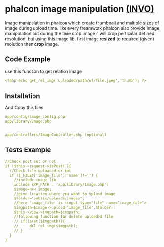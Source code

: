 # phalcon image manipulation [(INVO)](https://github.com/phalcon/invo)
Image manipulation in phalcon which create thumbnail and multiple sizes of image during upload time.
like every freamwork phalcon also provide image manipulation but during the time crop image it will crop perticular defined resolution. but using this image lib. first image **resized** to required (given) reolution then **crop** image.

## Code Example
use this function to get relation image
```yaml
<?php echo get_rel_img('uploaded/path/of/file.jpeg','thumb'); ?>
```

## Installation

And Copy this files

```yaml
app/config/image_config.php
app/library/Image.php


app/controllers/ImageController.php (optional)
```
## Tests Example

```yaml
//Check post set or not
if ($this->request->isPost()){
  //Check file uploaded or not
  if ($_FILES['image_file']['name']!='') {
    //include image lib
    include APP_PATH . 'app/library/Image.php';
    $image=new Image;
    //give location where you want to upload image
    $folder="public/uploads/images";
    //here 'image_file' is <input type="file" name="image_file">
    $imgpath=$image->upload('image_file',$folder); 
    $this->view->imgpath=$imgpath;
    //following function for delete uploaded file
    // if(isset($imgpath)){
    //     del_rel_img($imgpath);
    // }
  }
}
```
